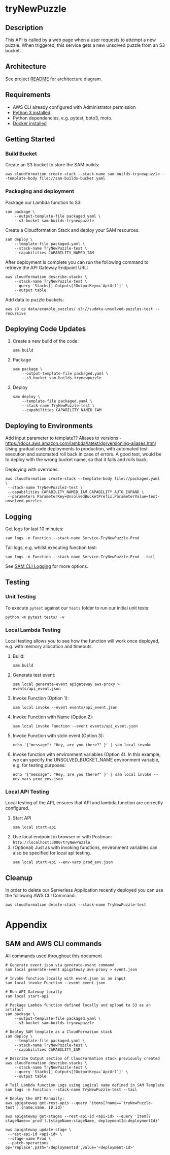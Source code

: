 # tryNewPuzzle

## Description
This API is called by a web page when a user requests to attempt a new puzzle.  When triggered, this service gets a new unsolved puzzle from an S3 bucket.

## Architecture
See project [README](../../README.md) for architecture diagram.

## Requirements

* AWS CLI already configured with Administrator permission
* [Python 3 installed](https://www.python.org/downloads/)
* Python dependencies, e.g. pytest, boto3, moto.
* [Docker installed](https://www.docker.com/community-edition)

## Getting Started
### Build Bucket
Create an S3 bucket to store the SAM builds:
```
aws cloudformation create-stack --stack-name sam-builds-trynewpuzzle --template-body file://sam-builds-bucket.yaml
```

### Packaging and deployment
Package our Lambda function to S3:

```
sam package \
    --output-template-file packaged.yaml \
    --s3-bucket sam-builds-trynewpuzzle
```

Create a Cloudformation Stack and deploy your SAM resources.

```
sam deploy \
    --template-file packaged.yaml \
    --stack-name TryNewPuzzle-test \
    --capabilities CAPABILITY_NAMED_IAM
```

After deployment is complete you can run the following command to retrieve the API Gateway Endpoint URL:
```
aws cloudformation describe-stacks \
    --stack-name TryNewPuzzle-test \
    --query 'Stacks[].Outputs[?OutputKey==`ApiUrl`]' \
    --output table
```

Add data to puzzle buckets:
```
aws s3 cp data/example_puzzles/ s3://sudoku-unsolved-puzzles-test --recursive
```

## Deploying Code Updates
1. Create a new build of the code:
    ```
    sam build
    ```
1. Package
    ```
    sam package \
        --output-template-file packaged.yaml \
        --s3-bucket sam-builds-trynewpuzzle
    ```
1. Deploy
    ```
    sam deploy \
        --template-file packaged.yaml \
        --stack-name TryNewPuzzle-test \
        --capabilities CAPABILITY_NAMED_IAM
    ```

## Deploying to Environments
Add input parameter to template??
Aliases to versions - https://docs.aws.amazon.com/lambda/latest/dg/versioning-aliases.html
Using gradual code deployments to production, with automated test execution and automated roll back in case of errors.  A good test, would be to deploy with the wrong bucket name, so that it fails and rolls back.

Deploying with overrides:
```
aws cloudformation create-stack --template-body file://packaged.yaml  \
 --stack-name TryNewPuzzle2-test \
 --capabilities CAPABILITY_NAMED_IAM CAPABILITY_AUTO_EXPAND \
 --parameters ParameterKey=UnsolvedBucketPrefix,ParameterValue=test-unsolved-puzzles
```

## Logging
Get logs for last 10 minutes:
```
sam logs -n Function --stack-name Service-TryNewPuzzle-Prod
```

Tail logs, e.g. whilst executing function test:
```
sam logs -n Function --stack-name Service-TryNewPuzzle-Prod --tail
```

See [SAM CLI Logging](https://docs.aws.amazon.com/serverless-application-model/latest/developerguide/serverless-sam-cli-logging.html) for more options.

## Testing
### Unit Testing
To execute `pytest` against our `tests` folder to run our initial unit tests:
```
python -m pytest tests/ -v
```

### Local Lambda Testing
Local testing allows you to see how the function will work once deployed, e.g. with memory allocation and timeouts.

1. Build:
    ```
    sam build
    ```
1. Generate test event:
    ```
    sam local generate-event apigateway aws-proxy > events/api_event.json
    ```
1. Invoke Function (Option 1):
    ```
    sam local invoke --event events/api_event.json
    ```
1. Invoke Function with Name (Option 2):
    ```
    sam local invoke Function --event events/api_event.json
    ```
1. Invoke Function with stdin event (Option 3):
    ```
    echo '{"message": "Hey, are you there?" }' | sam local invoke
    ```
1. Invoke function with environment variables (Option 4).  In this example, we can specify the UNSOLVED_BUCKET_NAME environment variable, e.g. for testing purposes:
    ```
    echo '{"message": "Hey, are you there?" }' | sam local invoke --env-vars prod_env.json
    ```

### Local API Testing
Local testing of the API, ensures that API and lambda function are correctly configured.
1. Start API
    ```
    sam local start-api
    ```
1. Use local endpoint in browser or with Postman: `http://localhost:3000/tryNewPuzzle`
1. (Optional) Just as with invoking functions, environment variables can also be specified for local api testing.
    ```
    sam local start-api --env-vars prod_env.json
    ```

## Cleanup
In order to delete our Serverless Application recently deployed you can use the following AWS CLI Command:

```
aws cloudformation delete-stack --stack-name TryNewPuzzle-test
```

# Appendix
## SAM and AWS CLI commands

All commands used throughout this document

```
# Generate event.json via generate-event command
sam local generate-event apigateway aws-proxy > event.json

# Invoke function locally with event.json as an input
sam local invoke Function --event event.json

# Run API Gateway locally
sam local start-api

# Package Lambda function defined locally and upload to S3 as an artifact
sam package \
    --output-template-file packaged.yaml \
    --s3-bucket sam-builds-trynewpuzzle

# Deploy SAM template as a CloudFormation stack
sam deploy \
    --template-file packaged.yaml \
    --stack-name TryNewPuzzle-test \
    --capabilities CAPABILITY_IAM

# Describe Output section of CloudFormation stack previously created
aws cloudformation describe-stacks \
    --stack-name TryNewPuzzle-test \
    --query 'Stacks[].Outputs[?OutputKey==`ApiUrl`]' \
    --output table

# Tail Lambda function Logs using Logical name defined in SAM Template
sam logs -n Function --stack-name TryNewPuzzle-test --tail

# Deploy the API Manually:
aws apigateway get-rest-apis --query 'items[?name==`tryNewPuzzle-test`].{name:name, ID:id}'

aws apigateway get-stages --rest-api-id <api-id> --query 'item[?stageName==`prod`].{stageName:stageName, deploymentId:deploymentId}'

aws apigateway update-stage \
 --rest-api-id <api-id> \
 --stage-name Prod \
 --patch-operations op='replace',path='/deploymentId',value='<deployment-id>'
```
